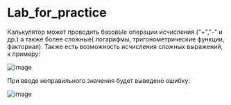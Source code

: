 # Lab_for_practice


Калькулятор может проводить базовЫе операции исчисления ("+","-" и др.) а также более сложные( логарифмы, тригонометрические функции, факториал).
Также есть возможность исчисления сложных выражений, к примеру:

![image](https://user-images.githubusercontent.com/85624023/122674764-432f0800-d1df-11eb-99b2-f9092f454549.png)


При вводе неправильного значения будет выведено ошибку:

![image](https://user-images.githubusercontent.com/85624023/122674871-986b1980-d1df-11eb-840e-0a5d9f3abcc4.png)



